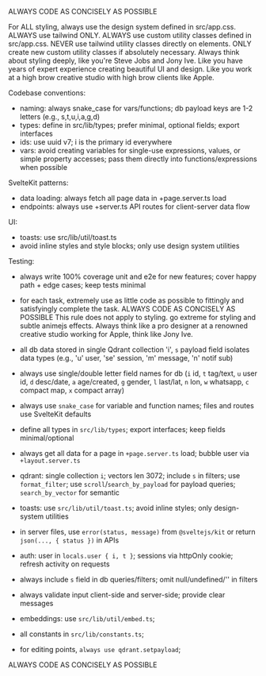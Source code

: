 ALWAYS CODE AS CONCISELY AS POSSIBLE

For ALL styling, always use the design system defined in src/app.css. ALWAYS use tailwind ONLY. ALWAYS use custom utility classes defined in src/app.css. NEVER use tailwind utility classes directly on elements. ONLY create new custom utility classes if absolutely necessary. Always think about styling deeply, like you're Steve Jobs and Jony Ive. Like you have years of expert experience creating beautiful UI and design. Like you work at a high brow creative studio with high brow clients like Apple.

Codebase conventions:
- naming: always snake_case for vars/functions; db payload keys are 1-2 letters (e.g., s,t,u,i,a,g,d)
- types: define in src/lib/types; prefer minimal, optional fields; export interfaces
- ids: use uuid v7; i is the primary id everywhere
- vars: avoid creating variables for single-use expressions, values, or simple property accesses; pass them directly into functions/expressions when possible

SvelteKit patterns:

- data loading: always fetch all page data in +page.server.ts load
- endpoints: always use +server.ts API routes for client-server data flow

UI:
- toasts: use src/lib/util/toast.ts
- avoid inline styles and style blocks; only use design system utilities

Testing:
- always write 100% coverage unit and e2e for new features; cover happy path + edge cases; keep tests minimal

- for each task, extremely use as little code as possible to fittingly and satisfyingly complete the task. ALWAYS CODE AS CONCISELY AS POSSIBLE This rule does not apply to styling. go extreme for styling and subtle animejs effects. Always think like a pro designer at a renowned creative studio working for Apple, think like Jony Ive.

- all db data stored in single Qdrant collection 'i', `s` payload field isolates data types (e.g., 'u' user, 'se' session, 'm' message, 'n' notif sub)
- always use single/double letter field names for db (`i` id, `t` tag/text, `u` user id, `d` desc/date, `a` age/created, `g` gender, `l` last/lat, `n` lon, `w` whatsapp, `c` compact map, `x` compact array)
- always use `snake_case` for variable and function names; files and routes use SvelteKit defaults
- define all types in `src/lib/types`; export interfaces; keep fields minimal/optional
- always get all data for a page in `+page.server.ts` load; bubble user via `+layout.server.ts`
- qdrant: single collection `i`; vectors len 3072; include `s` in filters; use `format_filter`; use `scroll`/`search_by_payload` for payload queries; `search_by_vector` for semantic
- toasts: use `src/lib/util/toast.ts`; avoid inline styles; only design-system utilities
- in server files, use `error(status, message)` from `@sveltejs/kit` or return `json(..., { status })` in APIs
- auth: user in `locals.user { i, t }`; sessions via httpOnly cookie; refresh activity on requests
- always include `s` field in db queries/filters; omit null/undefined/'' in filters
- always validate input client-side and server-side; provide clear messages
- embeddings: use `src/lib/util/embed.ts`; 
- all constants in `src/lib/constants.ts`;
- for editing points, `always use qdrant.setpayload`;

ALWAYS CODE AS CONCISELY AS POSSIBLE